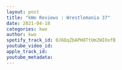 ```yaml
---
layout: post
title: "kWo Reviews : Wrestlemania 37"
date: 2021-04-18
categories: kwo
author: kwo
spotify_track_id: 0J6QqZbAPH8TtUm2WIOxfB
youtube_video_id: 
apple_track_id: 
youtube_metadata: 
---
```

